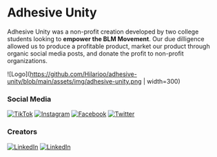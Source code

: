 # Adhesive Unity

Adhesive Unity was a non-profit creation developed by two college students looking to **empower the BLM Movement**. Our due dilligence allowed us to produce a profitable product, market our product through organic social media posts, and donate the profit to non-profit organizations. 

![Logo](https://github.com/Hilarioo/adhesive-unity/blob/main/assets/img/adhesive-unity.png | width=300)


### Social Media

[![TikTok](https://img.shields.io/badge/TikTok-000000?style=for-the-badge&logo=tiktok&logoColor=white)](https://www.tiktok.com/@adhesive_unity)
[![Instagram](https://img.shields.io/badge/Instagram-E4405F?style=for-the-badge&logo=instagram&logoColor=white)](https://www.instagram.com/adhesive.unity/)
[![Facebook](https://img.shields.io/badge/Facebook-1877F2?style=for-the-badge&logo=facebook&logoColor=white)](https://www.facebook.com/AdhesiveUnityStickers/)
[![Twitter](https://img.shields.io/badge/Twitter-1DA1F2?style=for-the-badge&logo=twitter&logoColor=white)](https://twitter.com/adhesive_unity)



### Creators

[![LinkedIn](https://img.shields.io/badge/linkedin-%230077B5.svg?label=Malia-Kanakanui&style=for-the-badge&logo=linkedin&logoColor=white)](https://www.linkedin.com/in/malia-kanakanui/) 
[![LinkedIn](https://img.shields.io/badge/linkedin-%230077B5.svg?label=Jose-gonzalez&style=for-the-badge&logo=linkedin&logoColor=white)](https://www.linkedin.com/in/hilariooo/)
